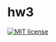 # hw3

[![MIT license](https://img.shields.io/badge/license-MIT-blue.svg)](https://github.com/aslastin/fp-homework/blob/master/hw3/LICENSE)
